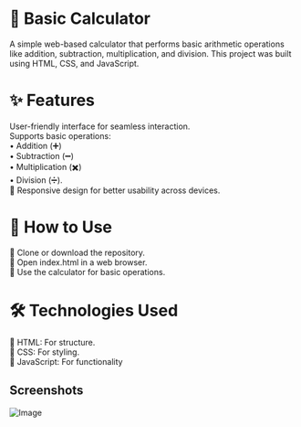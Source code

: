 
# 🧮 Basic Calculator
A simple web-based calculator that performs basic arithmetic operations like addition, subtraction, multiplication, and division. This project was built using HTML, CSS, and JavaScript.

# ✨ Features
User-friendly interface for seamless interaction.  
 Supports basic operations:  
• Addition (➕)  
• Subtraction (➖)  
• Multiplication (✖️)  
• Division (➗).    
📱 Responsive design for better usability across devices.

# 🚀 How to Use  
🔸 Clone or download the repository.  
🔸 Open index.html in a web browser.  
🔸 Use the calculator for basic operations.

# 🛠️ Technologies Used
🔸 HTML: For structure.  
🔸 CSS: For styling.  
🔸 JavaScript: For functionality  
## Screenshots
![Image](https://github.com/user-attachments/assets/581ce624-fca9-4f67-b5d2-dabba9c63b46)
